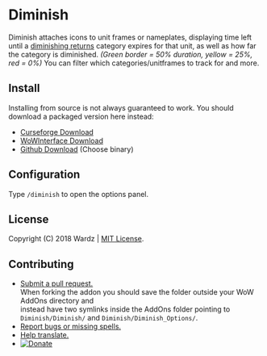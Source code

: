 # Diminish

Diminish attaches icons to unit frames or nameplates, displaying time left until a [diminishing returns](https://wow.gamepedia.com/Diminishing_returns) category expires for that unit, as well as how far the category is diminished. *(Green border = 50% duration, yellow = 25%, red = 0%)* You can filter which categories/unitframes to track for and more.

## Install

Installing from source is not always guaranteed to work. You should download a packaged version here instead:

- [Curseforge Download](https://www.curseforge.com/wow/addons/diminish)  
- [WoWInterface Download](https://www.wowinterface.com/downloads/info23628-DiminishDRTracker.html)  
- [Github Download](https://github.com/wardz/diminish/releases/latest) (Choose binary)  

## Configuration

Type ```/diminish``` to open the options panel.

## License

Copyright (C) 2018 Wardz | [MIT License](https://opensource.org/licenses/mit-license.php).

## Contributing

- [Submit a pull request.](https://gist.github.com/Chaser324/ce0505fbed06b947d962)  
    When forking the addon you should save the folder outside your WoW AddOns directory and  
    instead have two symlinks inside the AddOns folder pointing to
    `Diminish/Diminish/` and `Diminish/Diminish_Options/`.
- [Report bugs or missing spells.](https://github.com/wardz/diminish/issues)
- [Help translate.](https://www.curseforge.com/wow/addons/diminish/localization)
- [![Donate](https://www.paypalobjects.com/en_GB/i/btn/btn_donate_SM.gif)](https://www.paypal.com/cgi-bin/webscr?cmd=_s-xclick&hosted_button_id=G6PATC82FGWHQ)
